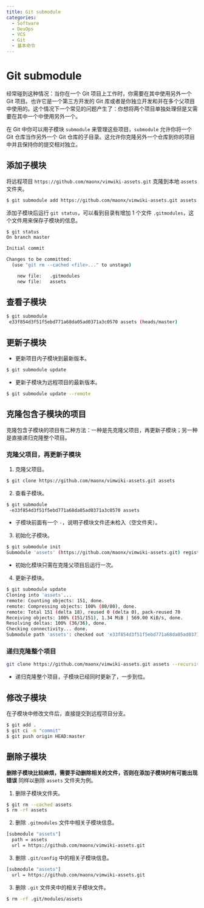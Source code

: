 ```yaml
---
title: Git submodule
categories:
  - Software
  - DevOps
  - VCS
  - Git
  - 基本命令
---
```

# Git submodule

经常碰到这种情况：当你在一个 Git 项目上工作时，你需要在其中使用另外一个 Git 项目。也许它是一个第三方开发的 Git 库或者是你独立开发和并在多个父项目中使用的。这个情况下一个常见的问题产生了：你想将两个项目单独处理但是又需要在其中一个中使用另外一个。

在 Git 中你可以用子模块 `submodule` 来管理这些项目，`submodule` 允许你将一个 Git 仓库当作另外一个 Git 仓库的子目录。这允许你克隆另外一个仓库到你的项目中并且保持你的提交相对独立。

## 添加子模块

将远程项目 `https://github.com/maonx/vimwiki-assets.git` 克隆到本地 `assets` 文件夹。

```sh
$ git submodule add https://github.com/maonx/vimwiki-assets.git assets
```

添加子模块后运行 `git status`，可以看到目录有增加 1 个文件 `.gitmodules`，这个文件用来保存子模块的信息。

```sh
$ git status
On branch master

Initial commit

Changes to be committed:
  (use "git rm --cached <file>..." to unstage)

    new file:   .gitmodules
    new file:   assets
```

## 查看子模块

```sh
$ git submodule
 e33f854d3f51f5ebd771a68da05ad0371a3c0570 assets (heads/master)
```

## 更新子模块

- 更新项目内子模块到最新版本。

```sh
$ git submodule update
```

- 更新子模块为远程项目的最新版本。

```sh
$ git submodule update --remote
```

## 克隆包含子模块的项目

克隆包含子模块的项目有二种方法：一种是先克隆父项目，再更新子模块；另一种是直接递归克隆整个项目。

### 克隆父项目，再更新子模块

1. 克隆父项目。

```sh
$ git clone https://github.com/maonx/vimwiki-assets.git assets
```

2. 查看子模块。

```sh
$ git submodule
 -e33f854d3f51f5ebd771a68da05ad0371a3c0570 assets
```

- 子模块前面有一个 `-`，说明子模块文件还未检入（空文件夹）。

3. 初始化子模块。

```sh
$ git submodule init
Submodule 'assets' (https://github.com/maonx/vimwiki-assets.git) registered for path 'assets'
```

- 初始化模块只需在克隆父项目后运行一次。

4. 更新子模块。

```sh
$ git submodule update
Cloning into 'assets'...
remote: Counting objects: 151, done.
remote: Compressing objects: 100% (80/80), done.
remote: Total 151 (delta 18), reused 0 (delta 0), pack-reused 70
Receiving objects: 100% (151/151), 1.34 MiB | 569.00 KiB/s, done.
Resolving deltas: 100% (36/36), done.
Checking connectivity... done.
Submodule path 'assets': checked out 'e33f854d3f51f5ebd771a68da05ad0371a3c0570'
```

### 递归克隆整个项目

```sh
git clone https://github.com/maonx/vimwiki-assets.git assets --recursive 
```

- 递归克隆整个项目，子模块已经同时更新了，一步到位。

## 修改子模块

在子模块中修改文件后，直接提交到远程项目分支。

```sh
$ git add .
$ git ci -m "commit"
$ git push origin HEAD:master
```

## 删除子模块

**删除子模块比较麻烦，需要手动删除相关的文件，否则在添加子模块时有可能出现错误**
同样以删除 `assets` 文件夹为例。

1. 删除子模块文件夹。

```sh
$ git rm --cached assets
$ rm -rf assets
```

2. 删除 `.gitmodules` 文件中相关子模块信息。

```sh
[submodule "assets"]
  path = assets
  url = https://github.com/maonx/vimwiki-assets.git
```

3. 删除 `.git/config` 中的相关子模块信息。

```sh
[submodule "assets"]
  url = https://github.com/maonx/vimwiki-assets.git
```

3. 删除 `.git` 文件夹中的相关子模块文件。

```sh
$ rm -rf .git/modules/assets
```